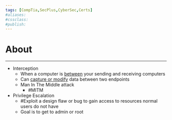 ```yaml
---
tags: [CompTia,SecPlus,CyberSec,Certs]
#aliases:
#cssclass:
#publish:
---
```


# About
---
- Interception
	- When a computer is <u>between</u> your sending and receiving computers
	- Can <u>capture or modify</u> data between two endpoints
	- Man In The Middle attack
		- #MITM
-  Privilege Escalation
	- #Exploit a design flaw or bug to gain access to resources normal users do not have
	- Goal is to get to admin or root